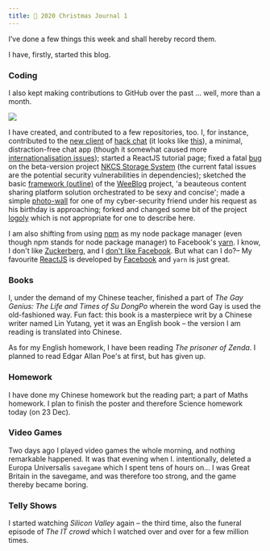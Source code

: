 ```yaml
---
title: 🎄 2020 Christmas Journal 1
---
```


I’ve done a few things this week and shall hereby record them.

I have, firstly, started this blog.

### Coding

I also kept making contributions to GitHub over the past … well, more than a month.

![](https://knowscount-1304485449.cos.ap-shanghai.myqcloud.com/img/contributions.png)

I have created, and contributed to a few repositories, too. I, for instance, contributed to the [new client](https://github.com/hack-chat/hackchat-client) of [hack chat](https://hack.chat) (it looks like [this](https://beta.hack.chat)), a minimal, distraction-free chat app (though it somewhat caused more [internationalisation issues](https://github.com/hack-chat/hackchat-client/issues/30)); started a ReactJS tutorial page; fixed a fatal [bug](https://github.com/KnowsCount/nkcsStorage/issues/1) on the beta-version project [NKCS Storage System](https://github.com/KnowsCount/nkcsStorage) (the current fatal issues are the potential security vulnerabilities in dependencies); sketched the basic [framework (outline)](https://github.com/KnowsCount/WeeBlog) of the [WeeBlog](https://weeblog.knowscount.vercel.app/) project, 'a beauteous content sharing platform solution orchestrated to be sexy and concise'; made a simple [photo-wall](https://github.com/KnowsCount/yuanyuan) for one of my cyber-security friend under his request as his birthday is approaching; forked and changed some bit of the project [logoly](https://github.com/KnowsCount/logoly) which is not appropriate for one to describe here.

I am also shifting from using [npm](https://www.npmjs.com) as my node package manager (even though npm stands for node package manager) to Facebook's [yarn](https://yarnpkg.com). I know, I don't like [Zuckerberg](https://www.quora.com/Why-is-Mark-Zuckerberg-so-hated), and I [don't like Facebook](https://www.quora.com/Why-do-some-people-not-like-to-use-Facebook). But what can I do?– My favourite [ReactJS](https://reactjs.org) is developed by [Facebook](https://www.facebook.com/react) and `yarn` is just great.

### Books

I, under the demand of my Chinese teacher, finished a part of _The Gay Genius: The Life and Times of Su DongPo_ wherein the word Gay is used the old-fashioned way. Fun fact: this book is a masterpiece writ by a Chinese writer named Lin Yutang, yet it was an English book – the version I am reading is translated into Chinese.

As for my English homework, I have been reading _The prisoner of Zenda_. I planned to read Edgar Allan Poe's at first, but has given up.

### Homework

I have done my Chinese homework but the reading part; a part of Maths homework. I plan to finish the poster and therefore Science homework today (on 23 Dec).

### Video Games

Two days ago I played video games the whole morning, and nothing remarkable happened. It was that evening when I. intentionally, deleted a Europa Universalis `savegame` which I spent tens of hours on... I was Great Britain in the savegame, and was therefore too strong, and the game thereby became boring.

### Telly Shows

I started watching _Silicon Valley_ again – the third time, also the funeral episode of _The IT crowd_ which I watched over and over for a few million times.
